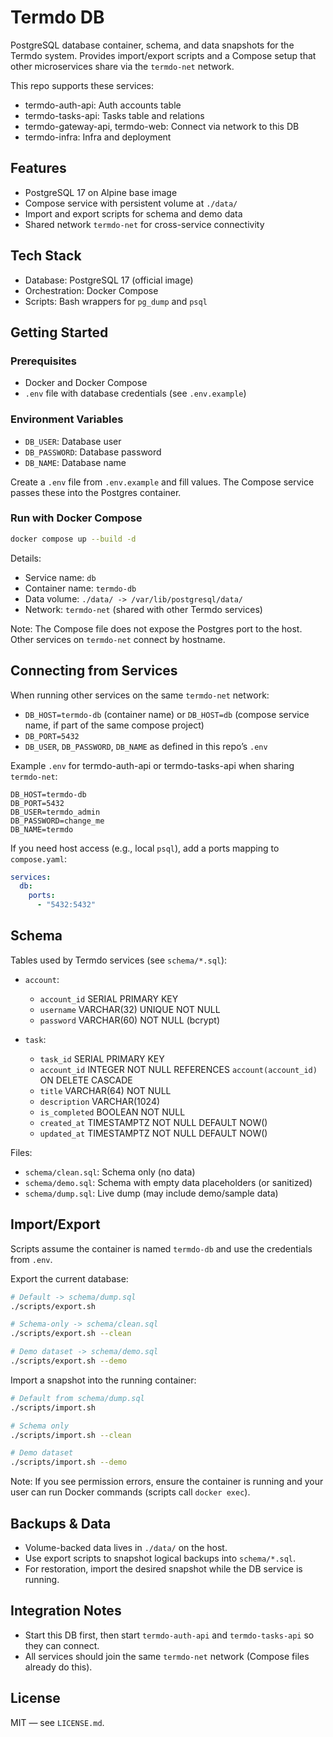 # Termdo DB

PostgreSQL database container, schema, and data snapshots for the Termdo system. Provides import/export scripts and a Compose setup that other microservices share via the `termdo-net` network.

This repo supports these services:

- termdo-auth-api: Auth accounts table
- termdo-tasks-api: Tasks table and relations
- termdo-gateway-api, termdo-web: Connect via network to this DB
- termdo-infra: Infra and deployment

## Features

- PostgreSQL 17 on Alpine base image
- Compose service with persistent volume at `./data/`
- Import and export scripts for schema and demo data
- Shared network `termdo-net` for cross-service connectivity

## Tech Stack

- Database: PostgreSQL 17 (official image)
- Orchestration: Docker Compose
- Scripts: Bash wrappers for `pg_dump` and `psql`

## Getting Started

### Prerequisites

- Docker and Docker Compose
- `.env` file with database credentials (see `.env.example`)

### Environment Variables

- `DB_USER`: Database user
- `DB_PASSWORD`: Database password
- `DB_NAME`: Database name

Create a `.env` file from `.env.example` and fill values. The Compose service passes these into the Postgres container.

### Run with Docker Compose

```bash
docker compose up --build -d
```

Details:
- Service name: `db`
- Container name: `termdo-db`
- Data volume: `./data/ -> /var/lib/postgresql/data/`
- Network: `termdo-net` (shared with other Termdo services)

Note: The Compose file does not expose the Postgres port to the host. Other services on `termdo-net` connect by hostname.

## Connecting from Services

When running other services on the same `termdo-net` network:

- `DB_HOST=termdo-db` (container name) or `DB_HOST=db` (compose service name, if part of the same compose project)
- `DB_PORT=5432`
- `DB_USER`, `DB_PASSWORD`, `DB_NAME` as defined in this repo’s `.env`

Example `.env` for termdo-auth-api or termdo-tasks-api when sharing `termdo-net`:

```
DB_HOST=termdo-db
DB_PORT=5432
DB_USER=termdo_admin
DB_PASSWORD=change_me
DB_NAME=termdo
```

If you need host access (e.g., local `psql`), add a ports mapping to `compose.yaml`:

```yaml
services:
  db:
    ports:
      - "5432:5432"
```

## Schema

Tables used by Termdo services (see `schema/*.sql`):

- `account`:
  - `account_id` SERIAL PRIMARY KEY
  - `username` VARCHAR(32) UNIQUE NOT NULL
  - `password` VARCHAR(60) NOT NULL (bcrypt)

- `task`:
  - `task_id` SERIAL PRIMARY KEY
  - `account_id` INTEGER NOT NULL REFERENCES `account(account_id)` ON DELETE CASCADE
  - `title` VARCHAR(64) NOT NULL
  - `description` VARCHAR(1024)
  - `is_completed` BOOLEAN NOT NULL
  - `created_at` TIMESTAMPTZ NOT NULL DEFAULT NOW()
  - `updated_at` TIMESTAMPTZ NOT NULL DEFAULT NOW()

Files:
- `schema/clean.sql`: Schema only (no data)
- `schema/demo.sql`: Schema with empty data placeholders (or sanitized)
- `schema/dump.sql`: Live dump (may include demo/sample data)

## Import/Export

Scripts assume the container is named `termdo-db` and use the credentials from `.env`.

Export the current database:

```bash
# Default -> schema/dump.sql
./scripts/export.sh

# Schema-only -> schema/clean.sql
./scripts/export.sh --clean

# Demo dataset -> schema/demo.sql
./scripts/export.sh --demo
```

Import a snapshot into the running container:

```bash
# Default from schema/dump.sql
./scripts/import.sh

# Schema only
./scripts/import.sh --clean

# Demo dataset
./scripts/import.sh --demo
```

Note: If you see permission errors, ensure the container is running and your user can run Docker commands (scripts call `docker exec`).

## Backups & Data

- Volume-backed data lives in `./data/` on the host.
- Use export scripts to snapshot logical backups into `schema/*.sql`.
- For restoration, import the desired snapshot while the DB service is running.

## Integration Notes

- Start this DB first, then start `termdo-auth-api` and `termdo-tasks-api` so they can connect.
- All services should join the same `termdo-net` network (Compose files already do this).

## License

MIT — see `LICENSE.md`.
